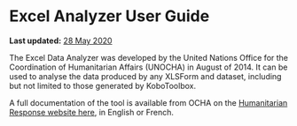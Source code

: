 # Excel Analyzer User Guide
**Last updated:** <a href="https://github.com/kobotoolbox/docs/blob/af5515f7d0665fab0a76642aaae7901b2a1aeecf/source/excel_analyzer_guide.md" class="reference">28 May 2020</a>

The Excel Data Analyzer was developed by the United Nations Office for the Coordination of Humanitarian Affairs (UNOCHA) in August of 2014. It can be used to analyse the data produced by any XLSForm and dataset, including but not limited to those generated by KoboToolbox.

A full documentation of the tool is available from OCHA on the [Humanitarian Response website here](https://www.humanitarianresponse.info/en/applications/kobotoolbox/document/kobotoolbox-excel-data-analyser-v123), in English or French.
